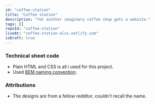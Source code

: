 ```yaml
---
id: "coffee-station"
title: "Coffee station"
description: "Yet another imaginary coffee shop gets a website."
tags: []
repoId: "coffee-station"
liveAt: "coffee-station-alvs.netlify.com"
isDraft: true
---
```


### Technical sheet code

-   Plain HTML and CSS is all i used for this project.
-   Used [BEM naming convention](https://en.bem.info/methodology/quick-start/).

### Attributions

-   The designs are from a fellow redditor, couldn't recall the name.
